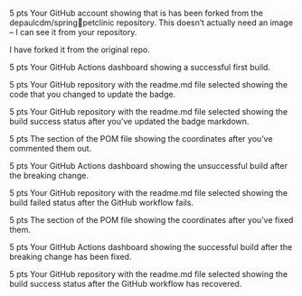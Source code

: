 
5 pts Your GitHub account showing that is has been forked from the depaulcdm/springpetclinic repository. This doesn’t actually need an image – I can see it
from your repository.

I have forked it from the original repo.



5 pts Your GitHub Actions dashboard showing a successful first build.




5 pts Your GitHub repository with the readme.md file selected showing the code that you
changed to update the badge.




5 pts Your GitHub repository with the readme.md file selected showing the build success
status after you’ve updated the badge markdown.



5 pts The section of the POM file showing the coordinates after you’ve commented them
out.




5 pts Your GitHub Actions dashboard showing the unsuccessful build after the breaking
change.



5 pts Your GitHub repository with the readme.md file selected showing the build failed
status after the GitHub workflow fails.



5 pts The section of the POM file showing the coordinates after you’ve fixed them.



5 pts Your GitHub Actions dashboard showing the successful build after the breaking
change has been fixed.



5 pts Your GitHub repository with the readme.md file selected showing the build success
status after the GitHub workflow has recovered.
